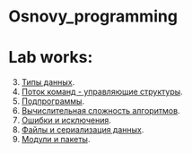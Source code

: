 # Osnovy_programming


# Lab works:

3. [Типы данных]().
4. [Поток команд - управляющие структуры]().
5. [Подпрограммы]().
6. [Вычислительная сложность алгоритмов]().
7. [Ошибки и исключения]().
8. [Файлы и сериализация данных]().
9. [Модули и пакеты]().
